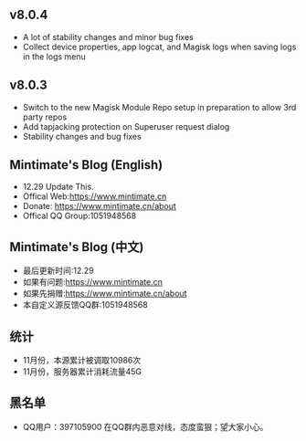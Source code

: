 ## v8.0.4

- A lot of stability changes and minor bug fixes
- Collect device properties, app logcat, and Magisk logs when saving logs in the logs menu

## v8.0.3

- Switch to the new Magisk Module Repo setup in preparation to allow 3rd party repos
- Add tapjacking protection on Superuser request dialog
- Stability changes and bug fixes

## Mintimate's Blog (English)
- 12.29 Update This.
- Offical Web:https://www.mintimate.cn
- Donate: https://www.mintimate.cn/about
- Offical QQ Group:1051948568

## Mintimate's Blog (中文)
- 最后更新时间:12.29
- 如果有问题:https://www.mintimate.cn
- 如果先捐赠:https://www.mintimate.cn/about
- 本自定义源反馈QQ群:1051948568

## 统计
- 11月份，本源累计被调取10986次
- 11月份，服务器累计消耗流量45G

## 黑名单
- QQ用户：397105900 在QQ群内恶意对线，态度蛮狠；望大家小心。
